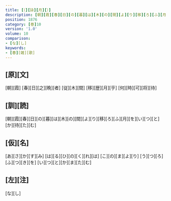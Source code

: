 ```yaml
---
title: [（][詠][月][）]
description: [朝][霞][春][日][の][暮][は][木][の][間][よ][り][移][ろ][ふ][月][を][い][つ][と][か][待][た][む]
position: 1876
category: [巻]10
version: '1.0'
volume: 10
comparison:
- [な][し]
keywords:
- [春][雑][歌]
---
```


## [原][文]

[朝][霞] [春][日][之][晩][者] [従][木][間] [移][歴][月][乎] [何][時][可][将][待]

## [訓][読]

[朝][霞][春][日][の][暮][は][木][の][間][よ][り][移][ろ][ふ][月][を][い][つ][と][か][待][た][む]

## [仮][名]

[あ][さ][か][す][み] [は][る][ひ][の][く][れ][は] [こ][の][ま][よ][り] [う][つ][ろ][ふ][つ][き][を] [い][つ][と][か][ま][た][む]

## [左][注]

[な][し]

